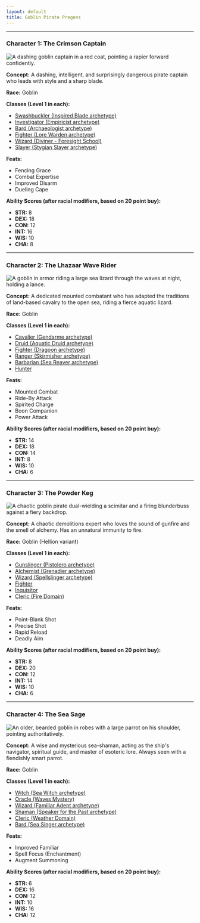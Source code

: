 ```yaml
---
layout: default
title: Goblin Pirate Pregens
---
```


---
### Character 1: The Crimson Captain
![A dashing goblin captain in a red coat, pointing a rapier forward confidently.](/chars/sturlabragason_goblin_pirate_portrait_captains_hat_action_pos_359d7f1b-d8db-4875-b071-6fccc2ed4d9f_1.png)

**Concept:** A dashing, intelligent, and surprisingly dangerous pirate captain who leads with style and a sharp blade.

**Race:** Goblin

**Classes (Level 1 in each):**
* [Swashbuckler (Inspired Blade archetype)](https://www.d20pfsrd.com/classes/hybrid-classes/swashbuckler/archetypes/paizo-swashbuckler-archetypes/inspired-blade/)
* [Investigator (Empiricist archetype)](https://www.d20pfsrd.com/classes/hybrid-classes/investigator/archetypes/paizo-investigator-archetypes/empiricist/)
* [Bard (Archaeologist archetype)](https://www.d20pfsrd.com/classes/core-classes/bard/archetypes/paizo-bard-archetypes/archaeologist/)
* [Fighter (Lore Warden archetype)](https://www.d20pfsrd.com/classes/core-classes/fighter/archetypes/paizo-fighter-archetypes/lore-warden-fighter-archetype/)
* [Wizard (Diviner - Foresight School)](https://www.d20pfsrd.com/classes/core-classes/wizard/arcane-schools/paizo-arcane-schools/classic-arcane-schools/divination/)
* [Slayer (Stygian Slayer archetype)](https://www.d20pfsrd.com/classes/hybrid-classes/slayer/archetypes/paizo-slayer-archetypes/stygian-slayer/)

**Feats:**
* Fencing Grace
* Combat Expertise
* Improved Disarm
* Dueling Cape

**Ability Scores (after racial modifiers, based on 20 point buy):**
* **STR:** 8
* **DEX:** 18
* **CON:** 12
* **INT:** 16
* **WIS:** 10
* **CHA:** 8

---
### Character 2: The Lhazaar Wave Rider
![A goblin in armor riding a large sea lizard through the waves at night, holding a lance.](/chars/sturlabragason_goblin_pirate_portrait_holding_a_lancer_riding_0919ad6e-1ba9-4621-a21b-4d54dd788ab2_3.png)

**Concept:** A dedicated mounted combatant who has adapted the traditions of land-based cavalry to the open sea, riding a fierce aquatic lizard.

**Race:** Goblin

**Classes (Level 1 in each):**
* [Cavalier (Gendarme archetype)](https://www.d20pfsrd.com/classes/base-classes/cavalier/archetypes/paizo-cavalier-archetypes/gendarme/)
* [Druid (Aquatic Druid archetype)](https://www.d20pfsrd.com/classes/core-classes/druid/archetypes/paizo-druid-archetypes/aquatic-druid-archetype/)
* [Fighter (Dragoon archetype)](https://www.d20pfsrd.com/classes/core-classes/fighter/archetypes/paizo-fighter-archetypes/dragoon/)
* [Ranger (Skirmisher archetype)](https://www.d20pfsrd.com/classes/core-classes/ranger/archetypes/paizo-ranger-archetypes/skirmisher/)
* [Barbarian (Sea Reaver archetype)](https://www.d20pfsrd.com/classes/core-classes/barbarian/archetypes/paizo-barbarian-archetypes/sea-reaver/)
* [Hunter](https://www.d20pfsrd.com/classes/hybrid-classes/hunter/)

**Feats:**
* Mounted Combat
* Ride-By Attack
* Spirited Charge
* Boon Companion
* Power Attack

**Ability Scores (after racial modifiers, based on 20 point buy):**
* **STR:** 14
* **DEX:** 18
* **CON:** 14
* **INT:** 8
* **WIS:** 10
* **CHA:** 6

---
### Character 3: The Powder Keg
![A chaotic goblin pirate dual-wielding a scimitar and a firing blunderbuss against a fiery backdrop.](/chars/sturlabragason_goblin_pirate_portrait_holding_a_golden_scimit_5ea61b20-a910-4821-b8cf-d7ea5fc8a079_1.png)

**Concept:** A chaotic demolitions expert who loves the sound of gunfire and the smell of alchemy. Has an unnatural immunity to fire.

**Race:** Goblin (Hellion variant)

**Classes (Level 1 in each):**
* [Gunslinger (Pistolero archetype)](https://www.d20pfsrd.com/classes/base-classes/gunslinger/archetypes/paizo-gunslinger-archetypes/pistolero/)
* [Alchemist (Grenadier archetype)](https://www.d20pfsrd.com/classes/base-classes/alchemist/archetypes/paizo-alchemist-archetypes/grenadier/)
* [Wizard (Spellslinger archetype)](https://www.d20pfsrd.com/classes/core-classes/wizard/archetypes/paizo-wizard-archetypes/spellslinger/)
* [Fighter](https://www.d20pfsrd.com/classes/core-classes/fighter/)
* [Inquisitor](https://www.d20pfsrd.com/classes/base-classes/inquisitor/)
* [Cleric (Fire Domain)](https://www.d20pfsrd.com/classes/core-classes/cleric/domains/paizo-domains/fire-domain/)

**Feats:**
* Point-Blank Shot
* Precise Shot
* Rapid Reload
* Deadly Aim

**Ability Scores (after racial modifiers, based on 20 point buy):**
* **STR:** 8
* **DEX:** 20
* **CON:** 12
* **INT:** 14
* **WIS:** 10
* **CHA:** 6

---
### Character 4: The Sea Sage
![An older, bearded goblin in robes with a large parrot on his shoulder, pointing authoritatively.](/chars/sturlabragason_goblin_pirate_portrait_warlock_large_parrot_on_aca00d03-d530-4206-bde4-9d9c5145639e_0.png)

**Concept:** A wise and mysterious sea-shaman, acting as the ship's navigator, spiritual guide, and master of esoteric lore. Always seen with a fiendishly smart parrot.

**Race:** Goblin

**Classes (Level 1 in each):**
* [Witch (Sea Witch archetype)](https://www.d20pfsrd.com/classes/base-classes/witch/archetypes/paizo-witch-archetypes/sea-witch/)
* [Oracle (Waves Mystery)](https://www.d20pfsrd.com/classes/base-classes/oracle/mysteries/paizo-oracle-mysteries/waves/)
* [Wizard (Familiar Adept archetype)](https://www.d20pfsrd.com/classes/core-classes/wizard/archetypes/paizo-wizard-archetypes/familiar-adept/)
* [Shaman (Speaker for the Past archetype)](https://www.d20pfsrd.com/classes/hybrid-classes/shaman/archetypes/paizo-shaman-archetypes/speaker-for-the-past/)
* [Cleric (Weather Domain)](https://www.d20pfsrd.com/classes/core-classes/cleric/domains/paizo-domains/weather-domain/)
* [Bard (Sea Singer archetype)](https://www.d20pfsrd.com/classes/core-classes/bard/archetypes/paizo-bard-archetypes/sea-singer/)

**Feats:**
* Improved Familiar
* Spell Focus (Enchantment)
* Augment Summoning

**Ability Scores (after racial modifiers, based on 20 point buy):**
* **STR:** 6
* **DEX:** 16
* **CON:** 12
* **INT:** 10
* **WIS:** 16
* **CHA:** 12
